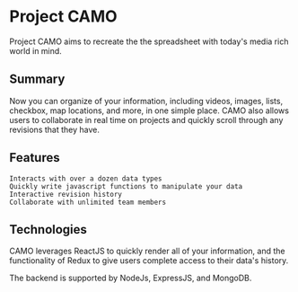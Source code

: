 # Project CAMO

Project CAMO aims to recreate the the spreadsheet with today's media rich world in mind. 

## Summary

Now you can organize of your information, including videos, images, lists, checkbox, map locations, and more, in one simple place. CAMO also allows users to collaborate in real time on projects and quickly scroll through any revisions that they have. 

## Features

	Interacts with over a dozen data types
	Quickly write javascript functions to manipulate your data
	Interactive revision history
	Collaborate with unlimited team members

## Technologies

CAMO leverages ReactJS to quickly render all of your information, and the functionality of Redux to give users complete access to their data's history. 

The backend is supported by NodeJs, ExpressJS, and MongoDB. 
